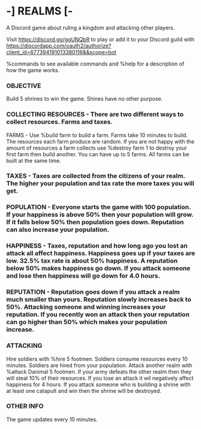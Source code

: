 # -] REALMS [- 

A Discord game about ruling a kingdom and attacking other players.

Visit https://discord.gg/ggUNQbR to play or add it to your Discord guild with https://discordapp.com/oauth2/authorize?client_id=677394191013380116&&scope=bot

%commands to see available commands and %help for a description of how the game works.


### OBJECTIVE
Build 5 shrines to win the game.  Shines have no other purpose.

### COLLECTING RESOURCES - There are two different ways to collect resources.  Farms and taxes.
FARMS - Use %build farm to build a farm.  Farms take 10 minutes to build.  The resources each farm produce are random.  If you are not happy with the amount of resources a farm collects use %destroy farm 1 to destroy your first farm then build another.  You can have up to 5 farms.  All farms can be built at the same time.

### TAXES - Taxes are collected from the citizens of your realm.  The higher your population and tax rate the more taxes you will get.

### POPULATION - Everyone starts the game with 100 population.  If your happiness is above 50% then your population will grow.  If it falls below 50% then population goes down.  Reputation can also increase your population.

### HAPPINESS - Taxes, reputation and how long ago you lost an attack all affect happiness.  Happiness goes up if your taxes are low.  32.5% tax rate is about 50% happiness.  A reputation below 50% makes happiness go down.  If you attack someone and lose then happiness will go down for 4.0 hours.

### REPUTATION - Reputation goes down if you attack a realm much smaller than yours.  Reputation slowly increases back to 50%.  Attacking someone and winning increases your reputation.  If you recently won an attack then your reputation can go higher than 50% which makes your population increase.

### ATTACKING
Hire soldiers with %hire 5 footmen.  Soldiers consume resources every 10 minutes.  Soldiers are hired from your population.  Attack another realm with %attack Danimal 5 footmen.  If your army defeats the other realm then they will steal 10% of their resources.  If you lose an attack it wil negatively affect happiness for 4 hours.  If you attack someone who is building a shrine with at least one catapult and win then the shrine will be destroyed.

### OTHER INFO
The game updates every 10 minutes.
